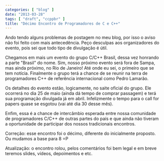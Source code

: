 ```yaml
---
categories: [ "blog" ]
date: "2013-03-28"
tags: [ "draft", "ccppbr" ]
title: "Décimo Encontro de Programadores de C e C++"
---
```

Ando tendo alguns problemas de postagem no meu blog, por isso o aviso
não foi feito com mais antecedência. Peço desculpas aos organizadores
do evento, pois sei que todo tipo de divulgação é útil.

Chegamos em mais um evento do grupo C/C++ Brasil, dessa vez honrando a
parte "Brasil" do nome. Sim, nosso próximo evento será fora de Sampa,
mas ainda próximo, no Rio de Janeiro! Até onde eu sei, o primeiro que
se tem notícia. Finalmente o grupo terá a chance de se reunir na terra
de programadores C++ de referência internacional como Pedro Lamarão.

Os detalhes do evento estão, logicamente, no saite oficial do grupo. Ele
ocorrerá no dia 25 de maio (ainda dá tempo de comprar passagem) e
terá sua programação divulgada já em abril. Infelizmente o tempo
para o call for papers quase se esgotou (vai até dia 30 desse mês).

Enfim, essa é a chance de intercâmbio esperada entre nossa comunidade
de programadores C/C++ de outras partes do país e que ainda não tiveram
a oportunidade de participar dos nossos tradicionais encontros.

Correção: esse encontro foi o décimo, diferente do inicialmente
proposto. Ou mudamos a base para 8 =P

Atualização: o encontro rolou, pelos comentários foi bem legal e em
breve teremos slides, vídeos, depoimentos e etc.
